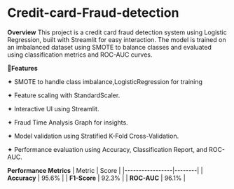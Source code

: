 # Credit-card-Fraud-detection
**Overview**
      This project is a credit card fraud detection system using Logistic Regression, built with Streamlit for easy interaction. The model is trained on an imbalanced dataset using SMOTE to balance classes and evaluated using classification metrics and ROC-AUC curves.

**📌Features**

✦ SMOTE to handle class imbalance,LogisticRegression for training

✦ Feature scaling with StandardScaler.

✦ Interactive UI using Streamlit.

✦ Fraud Time Analysis Graph for insights.

✦ Model validation using Stratified K-Fold Cross-Validation.

✦ Performance evaluation using Accuracy, Classification Report, and ROC-AUC.
      
**Performance Metrics**
| Metric           | Score  |
|-----------------|--------|
| **Accuracy**    | 95.6%  |
| **F1-Score**    | 92.3%  |
| **ROC-AUC**     | 96.1%  |

